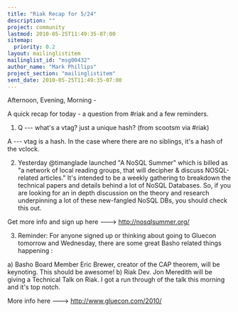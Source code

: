```yaml
---
title: "Riak Recap for 5/24"
description: ""
project: community
lastmod: 2010-05-25T11:49:35-07:00
sitemap:
  priority: 0.2
layout: mailinglistitem
mailinglist_id: "msg00432"
author_name: "Mark Phillips"
project_section: "mailinglistitem"
sent_date: 2010-05-25T11:49:35-07:00
---
```



Afternoon, Evening, Morning -

A quick recap for today - a question from #riak and a few reminders.

1) Q --- what's a vtag? just a unique hash? (from scootsm via #riak)

 A --- vtag is a hash. In the case where there are no siblings,
it's a hash of the vclock.

2) Yesterday @timanglade launched "A NoSQL Summer" which is billed as
"a network of local reading groups, that will decipher & discuss
NOSQL-related articles." It's intended to be a weekly gathering to
breakdown the technical papers and details behind a lot of NoSQL
Databases. So, if you are looking for an in depth discussion on the
theory and research underpinning a lot of these new-fangled NoSQL DBs,
you should check this out.

Get more info and sign up here ---&gt; http://nosqlsummer.org/

3) Reminder: For anyone signed up or thinking about going to Gluecon
tomorrow and Wednesday, there are some great Basho related things
happening :

a) Basho Board Member Eric Brewer, creator of the CAP theorem, will be
keynoting. This should be awesome!
b) Riak Dev. Jon Meredith will be giving a Technical Talk on Riak. I
got a run through of the talk this morning and it's top notch.

More info here ---&gt; http://www.gluecon.com/2010/


